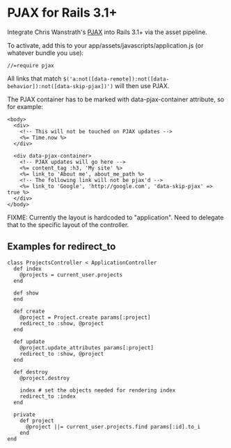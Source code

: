 PJAX for Rails 3.1+
===================

Integrate Chris Wanstrath's [PJAX](https://github.com/defunkt/jquery-pjax) into Rails 3.1+ via the asset pipeline.

To activate, add this to your app/assets/javascripts/application.js (or whatever bundle you use):

    //=require pjax

All links that match `$('a:not([data-remote]):not([data-behavior]):not([data-skip-pjax])')` will then use PJAX. 

The PJAX container has to be marked with data-pjax-container attribute, so for example:

    <body>
      <div>
        <!-- This will not be touched on PJAX updates -->
        <%= Time.now %>
      </div>

      <div data-pjax-container>
        <!-- PJAX updates will go here -->
        <%= content_tag :h3, 'My site' %>
        <%= link_to 'About me', about_me_path %>
        <!-- The following link will not be pjax'd -->
        <%= link_to 'Google', 'http://google.com', 'data-skip-pjax' => true %>
      </div>
    </body>


FIXME: Currently the layout is hardcoded to "application". Need to delegate that to the specific layout of the controller.

Examples for redirect_to
-----------------------------

    class ProjectsController < ApplicationController
      def index
        @projects = current_user.projects
      end
  
      def show
      end
  
      def create
        @project = Project.create params[:project]
        redirect_to :show, @project
      end
  
      def update
        @project.update_attributes params[:project]
        redirect_to :show, @project
      end
  
      def destroy
        @project.destroy

        index # set the objects needed for rendering index
        redirect_to :index
      end
  
      private
        def project
          @project ||= current_user.projects.find params[:id].to_i
        end
    end
